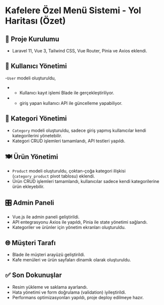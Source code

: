 # Kafelere Özel Menü Sistemi - Yol Haritası (Özet)

## 🚀 Proje Kurulumu
- Laravel 11, Vue 3, Tailwind CSS, Vue Router, Pinia ve Axios eklendi.

## 👤 Kullanıcı Yönetimi
-`User` modeli oluşturuldu,
 - - Kullanıcı kayıt işlemi Blade ile gerçekleştiriliyor.
 - - giriş yapan kullanıcı API ile güncelleme yapabiliyor.

## 📂 Kategori Yönetimi
- `Category` modeli oluşturuldu, sadece giriş yapmış kullanıcılar kendi kategorilerini yönetebilir.
- Kategori CRUD işlemleri tamamlandı, API testleri yapıldı.

## 🍽️ Ürün Yönetimi
- `Product` modeli oluşturuldu, çoktan-çoğa kategori ilişkisi (`category_product` pivot tablosu) eklendi.
- Ürün CRUD işlemleri tamamlandı, kullanıcılar sadece kendi kategorilerine ürün ekleyebilir.

## 🎛️ Admin Paneli
- Vue.js ile admin paneli geliştirildi.
- API entegrasyonu Axios ile yapıldı, Pinia ile state yönetimi sağlandı.
- Kategoriler ve ürünler için yönetim ekranları oluşturuldu.

## 🌐 Müşteri Tarafı
- Blade ile müşteri arayüzü geliştirildi.
- Kafe menüleri ve ürün sayfaları dinamik olarak oluşturuldu.

## ✅ Son Dokunuşlar
- Resim yükleme ve saklama ayarlandı.
- Hata yönetimi ve form doğrulama (validation) iyileştirildi.
- Performans optimizasyonları yapıldı, proje deploy edilmeye hazır.  
